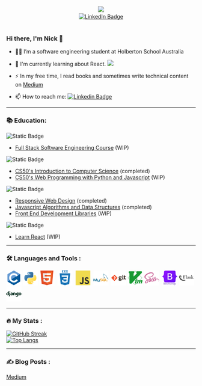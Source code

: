 <div id="header" align="center">
  <img src="https://media.giphy.com/media/M9gbBd9nbDrOTu1Mqx/giphy.gif" width="100"/>
</div>

<div id="badges" align="center">
  <a href="https://www.linkedin.com/in/nick-ng-b27706b0/">
    <img src="https://img.shields.io/badge/LinkedIn-blue?style=for-the-badge&logo=linkedin&logoColor=white" alt="LinkedIn Badge"/>
  </a>
  <br>
  <img src="https://komarev.com/ghpvc/?username=haoningng&style=flat-square&color=blue" alt=""/>
</div>


### Hi there, I'm Nick 👋

- 👨‍💻 I’m a software engineering student at Holberton School Australia

- 🔭 I'm currently learning about React. <img src="https://media.giphy.com/media/WUlplcMpOCEmTGBtBW/giphy.gif" width="30">

- :zap: In my free time, I read books and sometimes write technical content on [Medium](https://medium.com/@haoningng)

- 📫 How to reach me: [![Linkedin Badge](https://img.shields.io/badge/-Nick_Ng-blue?style=flat&logo=Linkedin&logoColor=white)](https://www.linkedin.com/in/nick-ng-b27706b0/)

---

### 📚 Education:

![Static Badge](https://img.shields.io/badge/Holberton%20School%20Australia%20-%20rgb(209%2C54%2C69)?style=for-the-badge)
* [Full Stack Software Engineering Course](https://holbertonschool.com.au/software-engineering-holberton-australia/) (WIP)

![Static Badge](https://img.shields.io/badge/HarvardX%20-%20rgb(167%2C56%2C71)?style=for-the-badge&logo=harvard)
* [CS50's Introduction to Computer Science](https://cs50.harvard.edu/x/2023/) (completed)
* [CS50's Web Programming with Python and Javascript](https://cs50.harvard.edu/web/2020/) (WIP)

![Static Badge](https://img.shields.io/badge/freecodecamp-rgb(17%2C34%2C51)?style=for-the-badge&logo=freecodecamp&logoColor=rgb(112%2C154%2C38)&color=rgb(17%2C34%2C51))
* [Responsive Web Design](https://www.freecodecamp.org/learn/2022/responsive-web-design/) (completed)
* [Javascript Algorithms and Data Structures](https://www.freecodecamp.org/learn/javascript-algorithms-and-data-structures/) (completed)
* [Front End Development Libraries](https://www.freecodecamp.org/learn/front-end-development-libraries/) (WIP)

![Static Badge](https://img.shields.io/badge/Scrimba%20-%20rgb(43%2C40%2C57)?style=for-the-badge&logo=Scrimba)
* [Learn React](https://scrimba.com/learn/learnreact) (WIP)

---

### :hammer_and_wrench: Languages and Tools :
<div>
  <img src="https://github.com/devicons/devicon/blob/master/icons/c/c-original.svg" title="C" **alt="C" width="40" height="40"/>
  <img src="https://github.com/devicons/devicon/blob/master/icons/python/python-original.svg" title="Python" **alt="Python" width="40" height="40"/>
  <img src="https://github.com/devicons/devicon/blob/master/icons/html5/html5-original.svg" title="HTML5" alt="HTML" width="40" height="40"/>&nbsp;
  <img src="https://github.com/devicons/devicon/blob/master/icons/css3/css3-plain-wordmark.svg"  title="CSS3" alt="CSS" width="40" height="40"/>&nbsp;
  <img src="https://github.com/devicons/devicon/blob/master/icons/javascript/javascript-original.svg" title="JavaScript" alt="JavaScript" width="40" height="40"/>&nbsp;
  <img src="https://github.com/devicons/devicon/blob/master/icons/mysql/mysql-original-wordmark.svg" title="MySQL"  alt="MySQL" width="40" height="40"/>&nbsp;
  <img src="https://github.com/devicons/devicon/blob/master/icons/git/git-original-wordmark.svg" title="Git" **alt="Git" width="40" height="40"/>
  <img src="https://github.com/devicons/devicon/blob/master/icons/vim/vim-plain.svg" title="Vim" **alt="Vim" width="40" height="40"/>
  <img src="https://github.com/devicons/devicon/blob/master/icons/sass/sass-original.svg" title="Sass" alt="Sass" width="40" height="40"/>&nbsp;
  <img src="https://github.com/devicons/devicon/blob/master/icons/bootstrap/bootstrap-original-wordmark.svg" title="Bootstrap" **alt="Bootstrap" width="40" height="40"/>
  <img src="https://github.com/devicons/devicon/blob/master/icons/flask/flask-original-wordmark.svg" title="Flask"  alt="Flask" width="40" height="40"/>&nbsp;
  <img src="https://github.com/devicons/devicon/blob/master/icons/django/django-plain-wordmark.svg" title="Django" **alt="Django" width="40" height="40"/>
</div>

---

### :fire: My Stats :
[![GitHub Streak](http://github-readme-streak-stats.herokuapp.com?user=haoningng&theme=dark&background=000000)](https://git.io/streak-stats) <br>
[![Top Langs](https://github-readme-stats.vercel.app/api/top-langs/?username=haoningng&layout=compact&theme=vision-friendly-dark)](https://github.com/anuraghazra/github-readme-stats)

---

### :writing_hand: Blog Posts :
[Medium](https://medium.com/@haoningng)
